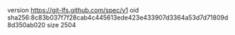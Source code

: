 version https://git-lfs.github.com/spec/v1
oid sha256:8c83b037f7f28cab4c445613ede423e433907d3364a53d7d71809d8d350ab020
size 2504
